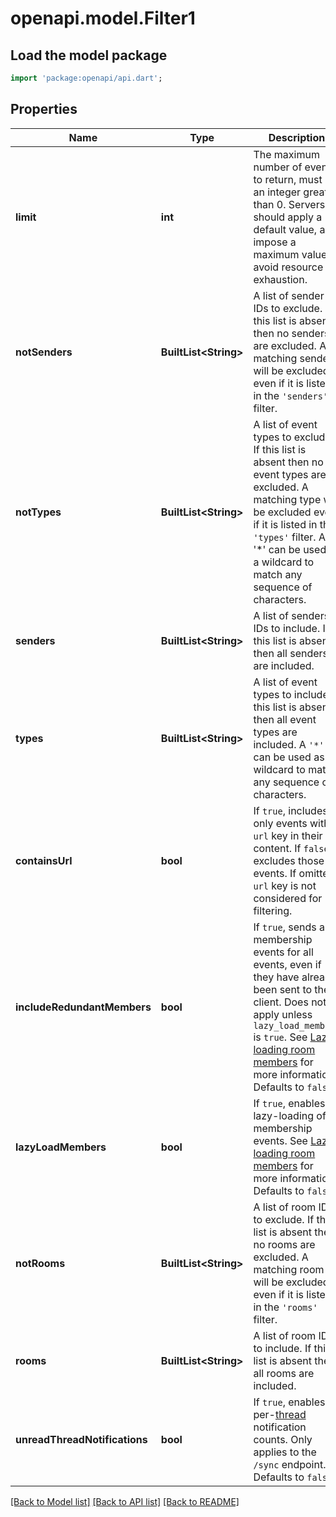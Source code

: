 # openapi.model.Filter1

## Load the model package
```dart
import 'package:openapi/api.dart';
```

## Properties
Name | Type | Description | Notes
------------ | ------------- | ------------- | -------------
**limit** | **int** | The maximum number of events to return, must be an integer greater than 0.  Servers should apply a default value, and impose a maximum value to avoid resource exhaustion.  | [optional] 
**notSenders** | **BuiltList&lt;String&gt;** | A list of sender IDs to exclude. If this list is absent then no senders are excluded. A matching sender will be excluded even if it is listed in the `'senders'` filter. | [optional] 
**notTypes** | **BuiltList&lt;String&gt;** | A list of event types to exclude. If this list is absent then no event types are excluded. A matching type will be excluded even if it is listed in the `'types'` filter. A '*' can be used as a wildcard to match any sequence of characters. | [optional] 
**senders** | **BuiltList&lt;String&gt;** | A list of senders IDs to include. If this list is absent then all senders are included. | [optional] 
**types** | **BuiltList&lt;String&gt;** | A list of event types to include. If this list is absent then all event types are included. A `'*'` can be used as a wildcard to match any sequence of characters. | [optional] 
**containsUrl** | **bool** | If `true`, includes only events with a `url` key in their content. If `false`, excludes those events. If omitted, `url` key is not considered for filtering. | [optional] 
**includeRedundantMembers** | **bool** | If `true`, sends all membership events for all events, even if they have already been sent to the client. Does not apply unless `lazy_load_members` is `true`. See [Lazy-loading room members](https://spec.matrix.org/v1.13/client-server-api/#lazy-loading-room-members) for more information. Defaults to `false`. | [optional] 
**lazyLoadMembers** | **bool** | If `true`, enables lazy-loading of membership events. See [Lazy-loading room members](https://spec.matrix.org/v1.13/client-server-api/#lazy-loading-room-members) for more information. Defaults to `false`. | [optional] 
**notRooms** | **BuiltList&lt;String&gt;** | A list of room IDs to exclude. If this list is absent then no rooms are excluded. A matching room will be excluded even if it is listed in the `'rooms'` filter. | [optional] 
**rooms** | **BuiltList&lt;String&gt;** | A list of room IDs to include. If this list is absent then all rooms are included. | [optional] 
**unreadThreadNotifications** | **bool** | If `true`, enables per-[thread](https://spec.matrix.org/v1.13/client-server-api/#threading) notification counts. Only applies to the `/sync` endpoint. Defaults to `false`. | [optional] 

[[Back to Model list]](../README.md#documentation-for-models) [[Back to API list]](../README.md#documentation-for-api-endpoints) [[Back to README]](../README.md)


